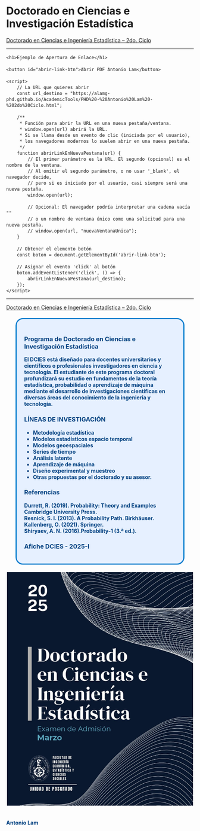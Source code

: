# Doctorado en Ciencias e Investigación Estadística  

[Doctorado en Ciencias e Ingeniería Estadística – 2do. Ciclo](https://alamg-phd.github.io/AcademicTools/PHD%20-%20Antonio%20Lam%20-%202do%20Ciclo.html)

***

<!DOCTYPE html>
<html lang="es">
<head>
    <meta charset="UTF-8">
    <title>Abrir Link en Nueva Pestaña</title>
</head>
<body>

    <h1>Ejemplo de Apertura de Enlace</h1>

    <button id="abrir-link-btn">Abrir PDF Antonio Lam</button>

    <script>
        // La URL que quieres abrir
        const url_destino = "https://alamg-phd.github.io/AcademicTools/PHD%20-%20Antonio%20Lam%20-%202do%20Ciclo.html";

        /**
         * Función para abrir la URL en una nueva pestaña/ventana.
         * window.open(url) abrirá la URL.
         * Si se llama desde un evento de clic (iniciada por el usuario), 
         * los navegadores modernos lo suelen abrir en una nueva pestaña.
         */
        function abrirLinkEnNuevaPestana(url) {
            // El primer parámetro es la URL. El segundo (opcional) es el nombre de la ventana.
            // Al omitir el segundo parámetro, o no usar '_blank', el navegador decide, 
            // pero si es iniciado por el usuario, casi siempre será una nueva pestaña.
            window.open(url); 
            
            // Opcional: El navegador podría interpretar una cadena vacía ""
            // o un nombre de ventana único como una solicitud para una nueva pestaña.
            // window.open(url, "nuevaVentanaUnica");
        }

        // Obtener el elemento botón
        const boton = document.getElementById('abrir-link-btn');

        // Asignar el evento 'click' al botón
        boton.addEventListener('click', () => {
            abrirLinkEnNuevaPestana(url_destino);
        });
    </script>

</body>
</html>

***


<a href="https://alamg-phd.github.io/AcademicTools/PHD%20-%20Antonio%20Lam%20-%202do%20Ciclo.html" target="_blank">
Doctorado en Ciencias e Ingeniería Estadística – 2do. Ciclo
</a>


<br>

<div style="
  border: 3px solid #007ACC;
  border-radius: 20px;
  background-color: #E6F0FF;
  padding: 20px;
  margin: 20px auto;
  max-width: 90%;
  box-sizing: border-box;
  display: block;
  word-wrap: break-word;
  overflow-wrap: break-word;
  overflow: hidden; /* Oculta cualquier contenido que desborde */
">

<b style="color:#004080;">

### Programa de Doctorado en Ciencias e Investigación Estadística  

El DCIES está diseñado para docentes universitarios y científicos o profesionales investigadores en ciencia y tecnología. El estudiante de este programa doctoral profundizará su estudio en fundamentos de la teoría estadística, probabilidad o aprendizaje de máquina mediante el desarrollo de investigaciones científicas en diversas áreas del conocimiento de la ingeniería y tecnología.  

### LÍNEAS DE INVESTIGACIÓN  

- Metodología estadística
- Modelos estadísticos espacio temporal
- Modelos geoespaciales
- Series de tiempo
- Análisis latente
- Aprendizaje de máquina
- Diseño experimental y muestreo
- Otras propuestas por el doctorado y su asesor.

### Referencias  

Durrett, R. (2019). Probability: Theory and Examples Cambridge University Press.   
Resnick, S. I. (2013). A Probability Path. Birkhäuser.   
Kallenberg, O. (2021). Springer.    
Shiryaev, A. N. (2016).Probability-1 (3.ª ed.).  

### Afiche DCIES - 2025-I  

</div>

<div align="center">
  <img src="https://raw.githubusercontent.com/alamg-phd/AcademicTools/main/afiche_doctorado_20205.jpg" 
       alt="Afiche Doctorado 2025" 
       width="500" />
</div>

<br> 
<br>
<b>Antonio Lam</b></p>
